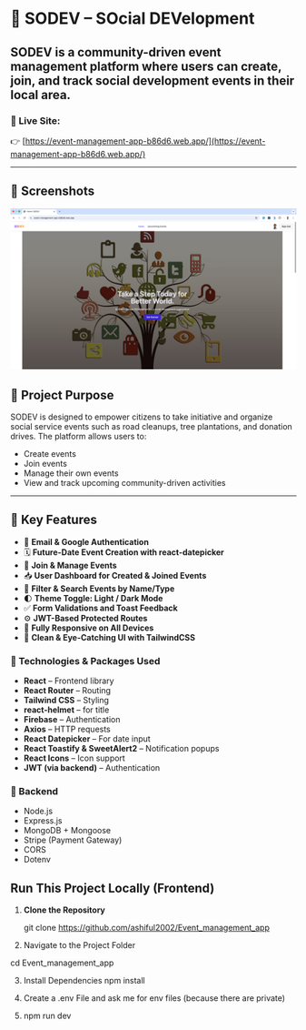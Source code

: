 # 🌱 SODEV – SOcial DEVelopment


## SODEV is a community-driven event management platform where users can create, join, and track social development events in their local area.

### 🔗 Live Site:
👉 [https://event-management-app-b86d6.web.app/](https://event-management-app-b86d6.web.app/)

---
## 📸 Screenshots

<p align="center">
  <img src="https://github.com/ashiful2002/ashiful2002/blob/main/sodev.jpeg" alt="Home Page" width="700" />
 
</p>


## 📌 Project Purpose

SODEV is designed to empower citizens to take initiative and organize social service events such as road cleanups, tree plantations, and donation drives. The platform allows users to:

- Create events
- Join events
- Manage their own events
- View and track upcoming community-driven activities

---

## 🚀 Key Features

- 🔐 **Email & Google Authentication**
- 🗓️ **Future-Date Event Creation with react-datepicker**
- 📍 **Join & Manage Events**
- 📥 **User Dashboard for Created & Joined Events**
- 🔎 **Filter & Search Events by Name/Type**
- 🌓 **Theme Toggle: Light / Dark Mode**
- ✅ **Form Validations and Toast Feedback**
- ⚙️ **JWT-Based Protected Routes**
- 📱 **Fully Responsive on All Devices**
- 💅 **Clean & Eye-Catching UI with TailwindCSS**


### 🧰 Technologies & Packages Used

- **React** – Frontend library
- **React Router** – Routing
- **Tailwind CSS** – Styling
- **react-helmet** – for title
- **Firebase** – Authentication
- **Axios** – HTTP requests
- **React Datepicker** – For date input
- **React Toastify & SweetAlert2** – Notification popups
- **React Icons** – Icon support
- **JWT (via backend)** – Authentication



### 🔹 Backend

- Node.js
- Express.js
- MongoDB + Mongoose
- Stripe (Payment Gateway)
- CORS
- Dotenv


## Run This Project Locally (Frontend)


1. **Clone the Repository**

   git clone https://github.com/ashiful2002/Event_management_app
   
2. Navigate to the Project Folder

cd Event_management_app

3. Install Dependencies
npm install

4. Create a .env File
   and ask me for env files (because there are private)   
6. npm run dev
